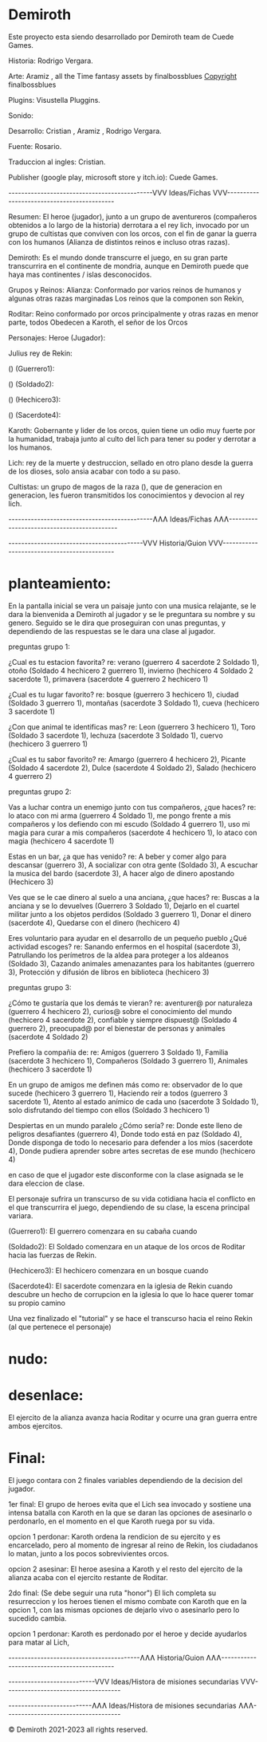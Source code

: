 # Demiroth

Este proyecto esta siendo desarrollado por Demiroth team de Cuede Games.

Historia: Rodrigo Vergara.

Arte: Aramiz , all the Time fantasy assets by finalbossblues [Copyright](C) finalbossblues

Plugins: Visustella Pluggins.

Sonido:

Desarrollo: Cristian  , Aramiz  , Rodrigo Vergara.

Fuente: Rosario.

Traduccion al ingles: Cristian.

Publisher (google play, microsoft store y itch.io): Cuede Games.

---------------------------------------------VVV Ideas/Fichas VVV-------------------------------------------

Resumen: El heroe (jugador), junto a un grupo de aventureros (compañeros obtenidos a lo largo de la historia) derrotara a el rey lich, invocado por un grupo de cultistas que conviven con los orcos, con el fin de ganar la guerra con los humanos (Alianza de distintos reinos e incluso otras razas).

Demiroth: Es el mundo donde transcurre el juego, en su gran parte transcurrira en el continente de mondria, aunque en Demiroth puede que haya mas continentes / islas desconocidos.

Grupos y Reinos:
Alianza: Conformado por varios reinos de humanos y algunas otras razas marginadas Los reinos que la componen son Rekin, 

Roditar: Reino conformado por orcos principalmente y otras razas en menor parte, todos Obedecen a Karoth, el señor de los Orcos

Personajes:
Heroe (Jugador):

Julius rey de Rekin:

() (Guerrero1):

() (Soldado2):

() (Hechicero3):

() (Sacerdote4):

Karoth: Gobernante y lider de los orcos, quien tiene un odio muy fuerte por la humanidad, trabaja junto al culto del lich para tener su poder y derrotar a los humanos.

Lich: rey de la muerte y destruccion, sellado en otro plano desde la guerra de los dioses, solo ansia acabar con todo a su paso.

Cultistas: un grupo de magos de la raza (), que de generacion en generacion, les fueron transmitidos los conocimientos y devocion al rey lich.

---------------------------------------------ɅɅɅ Ideas/Fichas ɅɅɅ-------------------------------------------

------------------------------------------VVV Historia/Guion VVV--------------------------------------------

# planteamiento: 

En la pantalla inicial se vera un paisaje junto con una musica relajante, se le dara la bienvenida a Demiroth al jugador y se le preguntara su nombre y su genero. Seguido se le dira que proseguiran con unas preguntas, y dependiendo de las respuestas se le dara una clase al jugador.

preguntas grupo 1:

¿Cual es tu estacion favorita? re: verano (guerrero 4 sacerdote 2 Soldado 1), otoño (Soldado 4 hechicero 2 guerrero 1), invierno (hechicero 4 Soldado 2 sacerdote 1), primavera (sacerdote 4 guerrero 2 hechicero 1)

¿Cual es tu lugar favorito? re: bosque (guerrero 3 hechicero 1), ciudad (Soldado 3 guerrero 1), montañas (sacerdote 3 Soldado 1), cueva (hechicero 3 sacerdote 1)

¿Con que animal te identificas mas? re: Leon (guerrero 3 hechicero 1), Toro (Soldado 3 sacerdote 1), lechuza (sacerdote 3 Soldado 1), cuervo (hechicero 3 guerrero 1)

¿Cual es tu sabor favorito? re: Amargo (guerrero 4 hechicero 2), Picante (Soldado 4 sacerdote 2), Dulce (sacerdote 4 Soldado 2), Salado (hechicero 4 guerrero 2)

preguntas grupo 2:

Vas a luchar contra un enemigo junto con tus compañeros, ¿que haces? re: lo ataco con mi arma (guerrero 4 Soldado 1), me pongo frente a mis compañeros y los defiendo con mi escudo (Soldado 4 guerrero 1), uso mi magia para curar a mis compañeros (sacerdote 4 hechicero 1), lo ataco con magia (hechicero 4 sacerdote 1)

Estas en un bar, ¿a que has venido? re: A beber y comer algo para descansar (guerrero 3), A socializar con otra gente (Soldado 3), A escuchar la musica del bardo (sacerdote 3), A hacer algo de dinero apostando (Hechicero 3)

Ves que se le cae dinero al suelo a una anciana, ¿que haces? re: Buscas a la anciana y se lo devuelves (Guerrero 3 Soldado 1), Dejarlo en el cuartel militar junto a los objetos perdidos (Soldado 3 guerrero 1), Donar el dinero (sacerdote 4), Quedarse con el dinero (hechicero 4)

Eres voluntario para ayudar en el desarrollo de un pequeño pueblo ¿Qué actividad escoges? re: Sanando enfermos en el hospital (sacerdote 3), Patrullando los perímetros de la aldea para proteger a los aldeanos (Soldado 3), Cazando animales amenazantes para los habitantes (guerrero 3), Protección y difusión de libros en biblioteca (hechicero 3)

preguntas grupo 3:

¿Cómo te gustaría que los demás te vieran? re: aventurer@ por naturaleza (guerrero 4 hechicero 2), curios@ sobre el conocimiento del mundo (hechicero 4 sacerdote 2), confiable y siempre dispuest@ (Soldado 4 guerrero 2), preocupad@ por el bienestar de personas y animales (sacerdote 4 Soldado 2)

Prefiero la compañia de: re: Amigos (guerrero 3 Soldado 1), Familia (sacerdote 3 hechicero 1), Compañeros (Soldado 3 guerrero 1), Animales (hechicero 3 sacerdote 1)

En un grupo de amigos me definen más como re: observador de lo que sucede (hechicero 3 guerrero 1), Haciendo reír a todos (guerrero 3 sacerdote 1), Atento al estado anímico de cada uno (sacerdote 3 Soldado 1), solo disfrutando del tiempo con ellos (Soldado 3 hechicero 1)

Despiertas en un mundo paralelo ¿Cómo sería? re: Donde este lleno de peligros desafiantes (guerrero 4), Donde todo está en paz (Soldado 4), Donde disponga de todo lo necesario para defender a los míos (sacerdote 4), Donde pudiera aprender sobre artes secretas de ese mundo (hechicero 4)

en caso de que el jugador este disconforme con la clase asignada se le dara eleccion de clase.

El personaje sufrira un transcurso de su vida cotidiana hacia el conflicto en el que transcurrira el juego, dependiendo de su clase, la escena principal variara.

(Guerrero1): El guerrero comenzara en su cabaña cuando

(Soldado2): El Soldado comenzara en un ataque de los orcos de Roditar hacia las fuerzas de Rekin.

(Hechicero3): El hechicero comenzara en un bosque cuando

(Sacerdote4): El sacerdote comenzara en la iglesia de Rekin cuando descubre un hecho de corrupcion en la iglesia lo que lo hace querer tomar su propio camino

Una vez finalizado el "tutorial" y se hace el transcurso hacia el reino Rekin (al que pertenece el personaje) 

# nudo:

# desenlace:

El ejercito de la alianza avanza hacia Roditar y ocurre una gran guerra entre ambos ejercitos.

# Final: 

El juego contara con 2 finales variables dependiendo de la decision del jugador.

1er final: El grupo de heroes evita que el Lich sea invocado y sostiene una intensa batalla con Karoth en la que se daran las opciones de asesinarlo o perdonarlo, en el momento en el que Karoth ruega por su vida.

opcion 1 perdonar: Karoth ordena la rendicion de su ejercito y es encarcelado, pero al momento de ingresar al reino de Rekin, los ciudadanos lo matan, junto a los pocos sobrevivientes orcos.

opcion 2 asesinar: El heroe asesina a Karoth y el resto del ejercito de la alianza acaba con el ejercito restante de Roditar.

2do final: (Se debe seguir una ruta "honor") El lich completa su resurreccion y los heroes tienen el mismo combate con Karoth que en la opcion 1, con las mismas opciones de dejarlo vivo o asesinarlo pero lo sucedido cambia.

opcion 1 perdonar: Karoth es perdonado por el heroe y decide ayudarlos para matar al Lich, 

-----------------------------------------ɅɅɅ Historia/Guion ɅɅɅ--------------------------------------------

---------------------------VVV Ideas/Histora de misiones secundarias VVV------------------------------------

--------------------------ɅɅɅ Ideas/Histora de misiones secundarias ɅɅɅ------------------------------------

© Demiroth 2021-2023 all rights reserved.

